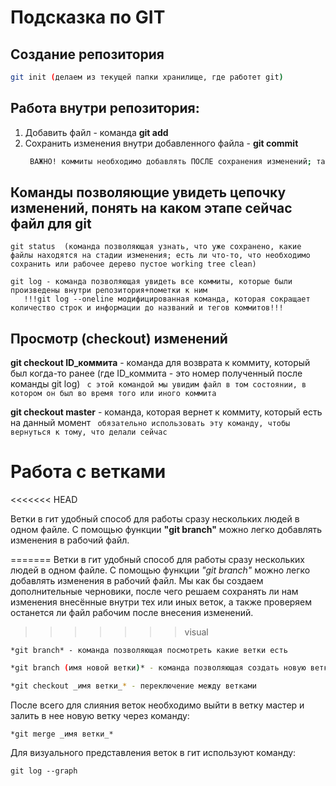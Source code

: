 # Подсказка по GIT
## Создание репозитория 
```sh
git init (делаем из текущей папки хранилище, где работет git)
```

## Работа внутри репозитория: 
1. Добавить файл - команда **git add**
2. Сохранить изменения внутри добавленного файла - **git commit** 
     ```sh
      ВАЖНО! коммиты необходимо добавлять ПОСЛЕ сохранения изменений; также к коммитам важно делать пометки, которые в командной строке будут выглядетьЮ как сообщение (git commit -m "сообщение/отметка, что изменилось") 
     ```

## Команды позволяющие увидеть цепочку изменений, понять на каком этапе сейчас файл для git

```
git status  (команда позволяющая узнать, что уже сохранено, какие файлы находятся на стадии изменения; есть ли что-то, что необходимо сохранить или рабочее дерево пустое working tree clean)
```

```
git log - команда позволяющая увидеть все коммиты, которые были произведены внутри репозитория+пометки к ним
   !!!git log --oneline модифицированная команда, которая сокращает количество строк и информации до названий и тегов коммитов!!!
```

## Просмотр (checkout) изменений 

**git checkout ID_коммита** - команда для возврата к коммиту, который был когда-то ранее (где ID_коммита - это номер полученный после команды git log)
``` с этой командой мы увидим файл в том состоянии, в котором он был во время того или иного коммита```

**git checkout master** - команда, которая вернет к коммиту, который есть на данный момент 
``` обязательно использовать эту команду, чтобы вернуться к тому, что делали сейчас``` 

# Работа с ветками 
<<<<<<< HEAD

Ветки в гит удобный способ для работы сразу нескольких людей в одном файле. С помощью функции **"git branch"** можно легко добавлять изменения в рабочий файл.

=======
Ветки в гит удобный способ для работы сразу нескольких людей в одном файле. С помощью функции *"git branch"* можно легко добавлять изменения в рабочий файл. Мы как бы создаем дополнительные черновики, после чего решаем сохранять ли нам изменения внесённые внутри тех или иных веток, а также проверяем останется ли файл рабочим после внесения изменений. 
>>>>>>> visual
```
*git branch* - команда позволяющая посмотреть какие ветки есть
```

```sh
*git branch (имя новой ветки)* - команда позволяющая создать новую ветку
```

```sh
*git checkout _имя ветки_* - переключение между ветками
```


После всего для слияния веток необходимо выйти в ветку мастер и залить в нее новую ветку через команду: 

```*git merge _имя ветки_*```

Для визуального представления веток в гит используют команду: 
````
git log --graph

````

